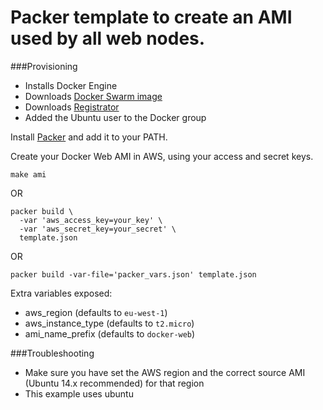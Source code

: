 Packer template to create an AMI used by all web nodes.
=============

###Provisioning
* Installs Docker Engine
* Downloads [Docker Swarm image](https://hub.docker.com/_/swarm/)
* Downloads [Registrator](https://hub.docker.com/r/gliderlabs/registrator/)
* Added the Ubuntu user to the Docker group

Install [Packer](https://www.packer.io/) and add it to your PATH.

Create your Docker Web AMI in AWS, using your access and secret keys.

```
make ami
```

OR

```
packer build \
  -var 'aws_access_key=your_key' \
  -var 'aws_secret_key=your_secret' \
  template.json
```

OR

```
packer build -var-file='packer_vars.json' template.json
```

Extra variables exposed:

* aws_region (defaults to `eu-west-1`)
* aws_instance_type (defaults to `t2.micro`)
* ami_name_prefix (defaults to `docker-web`)

###Troubleshooting

* Make sure you have set the AWS region and the correct source AMI (Ubuntu 14.x recommended) for that region
* This example uses ubuntu